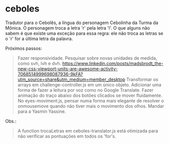 # ceboles
Tradutor para o Cebolês, a língua do personagem Cebolinha da Turma da Mônica. O personagem troca a letra 'r' pela letra 'l'. O que alguns não sabem é que existe uma exceção para essa regra: ele não troca as letras se o 'r' for a última letra da palavra. 

Próximos passos:
> Fazer responsividade.
> Pesquisar sobre novas unidades de medida, como svh, lvh e dvh. https://www.linkedin.com/posts/madsbrodt_the-new-css-viewport-units-are-awesome-activity-7068514999698087936-9kFA?utm_source=share&utm_medium=member_desktop
> Transformar os arrays em challenge-controller.js em um único objeto.
> Adicionar uma forma de fazer a leitura por voz como no Google Translate.
> Fazer animação do traço abaixo dos botões clicados se mover fluidamente.
> No eyes-moviment.js, pensar numa forma mais elegante de resolver o onmousemove quando não tiver mais o movimento dos olhos.
> Mandar para a Yasmin Yassine.

Obs.:
> A function trocaLetras em ceboles-translator.js está otimizada para não verificar as pontuações em todos os 'for's.
